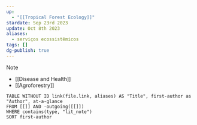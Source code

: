 ```yaml
---
up:
  - "[[Tropical Forest Ecology]]"
stardate: Sep 23rd 2023
update: Oct 8th 2023
aliases:
  - serviços ecossistêmicos
tags: []
dg-publish: true
---
```

> [!note] 

- [[Disease and Health]]
- [[Agroforestry]]


```dataview
TABLE WITHOUT ID link(file.link, aliases) AS "Title", first-author as "Author", at-a-glance
FROM [[]] AND -outgoing([[]])
WHERE contains(type, "lit_note")
SORT first-author
```